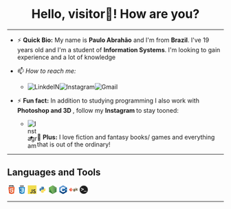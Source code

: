 <h1 align="center"> Hello, visitor👋! How are you? </h1>

<hr>

- ⚡ <strong>Quick Bio:</strong> My name is <strong>Paulo Abrahão</strong> and I'm from <strong>Brazil</strong>. I've 19 years old and I'm a student of <strong>Information Systems</strong>. I'm looking to gain experience and a lot of knowledge
- 📫 _How to reach me:_  
    - <a target="_blank" href="https://www.linkedin.com/in/paulo-abrah%C3%A3o-841445206/">
        <img align="left" alt="LinkdeIN"  src="https://img.shields.io/badge/LinkedIn-0077B5?style=for-the-badge&logo=linkedin&logoColor=white" />
      </a>  <a target="_blank" href="https://www.instagram.com/paulo_abh/?hl=pt-br">
                <img align="left" alt="Instagram" src="https://img.shields.io/badge/Instagram-E4405F?style=for-the-badge&logo=instagram&logoColor=white" />
              </a>    <a target="_blank" href="mailto:pauloabrahao96@gmail.com">
                        <img align="left" alt="Gmail" src="https://img.shields.io/badge/Gmail-D14836?style=for-the-badge&logo=gmail&logoColor=white" />
                      </a>
 
             
- ⚡ <strong>Fun fact:</strong> In addition to studying programming I also work with <strong> Photoshop and 3D </strong>, follow my <strong> Instagram </strong> to stay  tooned:
     - <a target="_blank" href="https://www.instagram.com/createdby_abh/?hl=pt-br">
         <img align="left" alt="Instagram" width="22px" src="https://cdn.jsdelivr.net/npm/simple-icons@v3/icons/instagram.svg" />
       </a>
- 👾 <strong>Plus:</strong> I love fiction and fantasy books/ games and everything that is out of the ordinary! 
 
<hr>

<h2> <strong> Languages and Tools </strong> </h2>

<code><img height="20" src="https://raw.githubusercontent.com/github/explore/80688e429a7d4ef2fca1e82350fe8e3517d3494d/topics/html/html.png"></code>
<code><img height="20" src="https://raw.githubusercontent.com/github/explore/80688e429a7d4ef2fca1e82350fe8e3517d3494d/topics/css/css.png"></code>
<code><img height="20" src="https://raw.githubusercontent.com/github/explore/80688e429a7d4ef2fca1e82350fe8e3517d3494d/topics/javascript/javascript.png"></code>
<code><img height="20" src="https://raw.githubusercontent.com/github/explore/80688e429a7d4ef2fca1e82350fe8e3517d3494d/topics/python/python.png"></code>
<code><img height="20" src="https://raw.githubusercontent.com/github/explore/80688e429a7d4ef2fca1e82350fe8e3517d3494d/topics/nodejs/nodejs.png"></code>
<code><img height="20" src="https://raw.githubusercontent.com/github/explore/80688e429a7d4ef2fca1e82350fe8e3517d3494d/topics/cpp/cpp.png"></code>
<code><img height="20" src="https://raw.githubusercontent.com/github/explore/80688e429a7d4ef2fca1e82350fe8e3517d3494d/topics/git/git.png"></code>
<code><img height="20" src="https://raw.githubusercontent.com/github/explore/80688e429a7d4ef2fca1e82350fe8e3517d3494d/topics/terminal/terminal.png"></code>

<hr>

